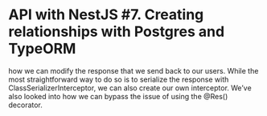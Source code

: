 # API with NestJS #7. Creating relationships with Postgres and TypeORM

how we can modify the response that we send back to our users. While the most straightforward way to do so is to serialize the response with ClassSerializerInterceptor, we can also create our own interceptor. We’ve also looked into how we can bypass the issue of using the @Res() decorator.

